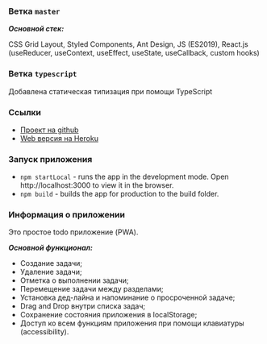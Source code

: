 ### Ветка `master`

**_Основной стек:_** 

CSS Grid Layout, Styled Components, Ant Design,  JS (ES2019), React.js (useReducer, useContext, useEffect, useState, useCallback, custom hooks)

### Ветка `typescript`

Добавлена статическая типизация при помощи TypeScript

### Ссылки

- [Проект на github](https://github.com/rukivbruki/todo-pwapp.git)
- [Web версия на Heroku](https://todo-pwapp.herokuapp.com/)

### Запуск приложения

- `npm startLocal` - runs the app in the development mode. Open http://localhost:3000 to view it in the browser.
- `npm build` - builds the app for production to the build folder.

### Информация о приложении

Это простое todo приложение (PWA). 

_**Основной функционал:**_

- Создание задачи;
- Удаление задачи;
- Отметка о выполнении задачи;
- Перемещение задачи между разделами;
- Установка дед-лайна и напоминание о просроченной задаче;
- Drag and Drop внутри списка задач;
- Сохранение состояния приложения в localStorage;
- Доступ ко всем функциям приложения при помощи клавиатуры (accessibility).
